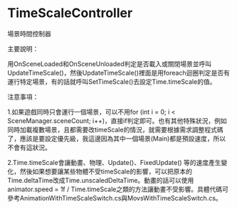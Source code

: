 # TimeScaleController
場景時間控制器

主要說明：

用OnSceneLoaded和OnSceneUnloaded判定是否載入或關閉場景並呼叫UpdateTimeScale()，然後UpdateTimeScale()裡面是用foreach迴圈判定是否有運行特定場景，有的話就呼叫SetTimeScale()去設定Time.timeScale的值。

注意事項：

1.如果遊戲同時只會運行一個場景，可以不用for (int i = 0; i < SceneManager.sceneCount; i++)，直接if判定即可。也有其他特殊狀況，例如同時加載複數場景，且都需要改timeScale的情況，就需要根據需求調整程式碼了，應該是要設定優先級，我這邊因為其中一個場景(Main)都是預設速度，所以不會有這狀況。

2.Time.timeScale會讓動畫、物理、Update()、FixedUpdate() 等的速度產生變化，然後如果想要讓某些物體不受timeScale的影響，可以把原本的Time.deltaTime改成Time.unscaledDeltaTime。動畫的話可以使用animator.speed = 1f / Time.timeScale之類的方法讓動畫不受影響。具體代碼可參考AnimationWithTimeScaleSwitch.cs與MovsWithTimeScaleSwitch.cs。
